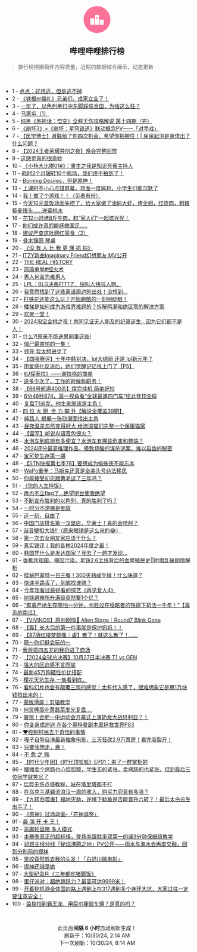<div align="center">
    <img src="./assets/icon_rank.png" alt="logo" />
    <h2>哔哩哔哩排行榜</h>
</div>

> 排行榜根据稿件内容质量，近期的数据综合展示，动态更新

<br />

<ul><li><span>1 - <a href=https://www.bilibili.com/BV1FK1hYgE8g>点点：好想逃，但是逃不掉</a></span></li><li><span>2 - <a href=https://www.bilibili.com/BV1NU1jY5ErV>《铁根er婚礼》兄弟们，成家立业了！</a></span></li><li><span>3 - <a href=https://www.bilibili.com/BV1Qe1xYyE7G>一年了，以色列拳打中东脚踩联合国，为啥这么狂？</a></span></li><li><span>4 - <a href=https://www.bilibili.com/BV1VAS4Y8EZL>马家屯（1）</a></span></li><li><span>5 - <a href=https://www.bilibili.com/BV1qXSWYbEZD>纯黑《黑神话：悟空》全程无伤攻略解说&nbsp;第十四期（完）</a></span></li><li><span>6 - <a href=https://www.bilibili.com/BV14pynY9EUj>《崩坏3》×《崩坏：星穹铁道》联动概念PV——「对手戏」</a></span></li><li><span>7 - <a href=https://www.bilibili.com/BV1xnyDYqEmA>【医学博士】肾脏给了你四次机会，希望你把握住！|&nbsp;尿尿起泡是身体出了什么问题？</a></span></li><li><span>8 - <a href=https://www.bilibili.com/BV1En1jYYEsC>【2024王者荣耀共创之夜】晚会完整回放</a></span></li><li><span>9 - <a href=https://www.bilibili.com/BV19x1WYGEiF>这感觉真的很奇妙</a></span></li><li><span>10 - <a href=https://www.bilibili.com/BV1Kw1xYqEYg>《小杨大比拼01#》：重生之我是知识竞赛主持人</a></span></li><li><span>11 - <a href=https://www.bilibili.com/BV1fVySYpEtH>耗时2个月辗转10个机场，我们终于拍到了！</a></span></li><li><span>12 - <a href=https://www.bilibili.com/BV1ae1jY9EvV>Burning&nbsp;Desires，但是原神！</a></span></li><li><span>13 - <a href=https://www.bilibili.com/BV1K414YgEUw>上课时不小心点错屏幕，场面一度尴尬，小学生们都沉默了</a></span></li><li><span>14 - <a href=https://www.bilibili.com/BV1kzysYbE8d>我！做了个游戏！！（见者有份）</a></span></li><li><span>15 - <a href=https://www.bilibili.com/BV1Gx1WYVEnU>今天10元盒饭场面失控了，给大家做了油焖大虾，烤全翅，红烧肉，粗粮藜麦馒头……送蜜桃水</a></span></li><li><span>16 - <a href=https://www.bilibili.com/BV1L31MYqEJp>花12小时烤8斤牛肉，和“家人们”一起炫光光！</a></span></li><li><span>17 - <a href=https://www.bilibili.com/BV1ngySYxEJx>他们或许真的能拯救国足.....</a></span></li><li><span>18 - <a href=https://www.bilibili.com/BV1vvy2YrE3L>建议严查这批网红零食（2）</a></span></li><li><span>19 - <a href=https://www.bilibili.com/BV1sP1xYKEZL>骨木镶嵌&nbsp;琴桌</a></span></li><li><span>20 - <a href=https://www.bilibili.com/BV1sq1YYdEXh>《没&nbsp;有&nbsp;人&nbsp;比&nbsp;我&nbsp;更&nbsp;懂&nbsp;抓&nbsp;拍》</a></span></li><li><span>21 - <a href=https://www.bilibili.com/BV1q81uYVEUJ>ITZY新曲Imaginary&nbsp;Friend幻想朋友&nbsp;MV公开</a></span></li><li><span>22 - <a href=https://www.bilibili.com/BV1h514Y7EWd>THE&nbsp;REAL&nbsp;HISTORY</a></span></li><li><span>23 - <a href=https://www.bilibili.com/BV1xW14Y3EZS>简简单单#控火术</a></span></li><li><span>24 - <a href=https://www.bilibili.com/BV1gd14YJEZ3>男人何苦为难男人</a></span></li><li><span>25 - <a href=https://www.bilibili.com/BV1ke17YkE2x>LPL：BLG决赛打T1了，快叫人快叫人啊。</a></span></li><li><span>26 - <a href=https://www.bilibili.com/BV1ns1nYjEeb>我竟然找到了这些离谱周边的出处！没想到...</a></span></li><li><span>27 - <a href=https://www.bilibili.com/BV1rmySYFEU5>打铁花还能这么玩？开始跑酷的一刻别眨眼！</a></span></li><li><span>28 - <a href=https://www.bilibili.com/BV1rQ1xYAEtD>楼梯是如何成为游戏界难题的？拆解鸣潮和绝区零的解决方案</a></span></li><li><span>29 - <a href=https://www.bilibili.com/BV1CR1TYEELj>欢聚一堂！</a></span></li><li><span>30 - <a href=https://www.bilibili.com/BV1rYyXYTEkS>2024淘宝金桃之夜！共同见证无人能及的纪录诞生…因为它们都不是人！</a></span></li><li><span>31 - <a href=https://www.bilibili.com/BV1Zc1LY4ESY>什么?!原来不能送男同事这些!</a></span></li><li><span>32 - <a href=https://www.bilibili.com/BV1zD1HY7EEC>僵尸最害怕的一集！</a></span></li><li><span>33 - <a href=https://www.bilibili.com/BV1fmymYHEZy>领导&nbsp;我太想进步了</a></span></li><li><span>34 - <a href=https://www.bilibili.com/BV1tF15YuEeq>【四强赛评】十年中韩对决，lpl大结局&nbsp;还是&nbsp;lpl新元年？</a></span></li><li><span>35 - <a href=https://www.bilibili.com/BV1Un1LYyEqQ>用爱感化反派后，她们觉醒记忆找上门了【P5】</a></span></li><li><span>36 - <a href=https://www.bilibili.com/BV1rd1tYMEbq>《U探泰拉》——谢拉格的商单</a></span></li><li><span>37 - <a href=https://www.bilibili.com/BV1bw1jY2EhK>说多少次了，工作的时候称职务！</a></span></li><li><span>38 - <a href=https://www.bilibili.com/BV1uh1gYaEjW>【66号航道400杀】摆完挂机&nbsp;简单好抄</a></span></li><li><span>39 - <a href=https://www.bilibili.com/BV1RwS4YcEYL>6分46秒874，第一视角看“全球最速四门车”纽北登顶全程</a></span></li><li><span>40 - <a href=https://www.bilibili.com/BV1f91GYWEeq>复盘T1派克，他生来就该是主角！</a></span></li><li><span>41 - <a href=https://www.bilibili.com/BV1wQ15YvEJm>四&nbsp;位&nbsp;大&nbsp;厨&nbsp;&nbsp;合&nbsp;力&nbsp;攀&nbsp;升【解说全覆盖39期】</a></span></li><li><span>42 - <a href=https://www.bilibili.com/BV1eu14YDE1w>纯路人&nbsp;根据一张动漫图找出主角</a></span></li><li><span>43 - <a href=https://www.bilibili.com/BV1z715YoEH1>昼夜温差忽然变得好大&nbsp;给流浪猫们先整一个保暖猫窝</a></span></li><li><span>44 - <a href=https://www.bilibili.com/BV1d6S4YPE7c>【雷军】听说AI语音包很火？</a></span></li><li><span>45 - <a href=https://www.bilibili.com/BV14a1hYHES7>水泡车到底能有多便宜？水泡车有哪些危害和弊端？</a></span></li><li><span>46 - <a href=https://www.bilibili.com/BV16Qy7YTEfc>2024评分最高推理作品，极致烧脑的谋杀谜案，难以启齿的秘密</a></span></li><li><span>47 - <a href=https://www.bilibili.com/BV1Q81WYzE7b>宝可梦生存第一期</a></span></li><li><span>48 - <a href=https://www.bilibili.com/BV1781aYkExb>【STN快报第七季76】要想成为蜘蛛侠不能忘本</a></span></li><li><span>49 - <a href=https://www.bilibili.com/BV1551MYvEjB>WaPo重拳：马斯克还真是全美头号非法移民</a></span></li><li><span>50 - <a href=https://www.bilibili.com/BV1Zn1xYWEqM>你能接受初恋跟黄毛谈了三年吗？</a></span></li><li><span>51 - <a href=https://www.bilibili.com/BV111yQYuEbG>《您的人生拌饭》</a></span></li><li><span>52 - <a href=https://www.bilibili.com/BV1qwyXYbEdJ>再也不立flag了...绝望吧台使我绝望</a></span></li><li><span>53 - <a href=https://www.bilibili.com/BV16i1LYYEAd>不断宣布胜利的以色列，真的胜利了吗？</a></span></li><li><span>54 - <a href=https://www.bilibili.com/BV1zo1xYfE8D>一时分不清哪是倒放</a></span></li><li><span>55 - <a href=https://www.bilibili.com/BV19sybYsEb1>这一刻，自由了</a></span></li><li><span>56 - <a href=https://www.bilibili.com/BV13e1jY9EXE>中国门店排名第一汉堡店，华莱士！真的会喷射？</a></span></li><li><span>57 - <a href=https://www.bilibili.com/BV1VhykYZEzL>谐音梗扣大钱‼️（原来眼镜是这么来的😂）</a></span></li><li><span>58 - <a href=https://www.bilibili.com/BV1LM14YpE8a>第一次去女朋友家应该干什么？</a></span></li><li><span>59 - <a href=https://www.bilibili.com/BV1KG1uYdEcX>真实锐评丨我的各种2024年度之最！</a></span></li><li><span>60 - <a href=https://www.bilibili.com/BV1sJyUY8ECj>韩国凭什么是发达国家？我去了一趟才发现...</a></span></li><li><span>61 - <a href=https://www.bilibili.com/BV1wJ18YrEzY>香蕉共和国、模因污染，星铁2.6主线背后的血腥殖民史||附赠乱破剧情解析</a></span></li><li><span>62 - <a href=https://www.bilibili.com/BV19Ly1YvECw>探秘巴菲特一日三餐！300天熟成牛排！什么味道？</a></span></li><li><span>63 - <a href=https://www.bilibili.com/BV15ByUY7ECf>快递半路丢了，到底找谁赔？</a></span></li><li><span>64 - <a href=https://www.bilibili.com/BV1Yj1hYaE7m>今年我看过最好看的综艺《再见爱人4》</a></span></li><li><span>65 - <a href=https://www.bilibili.com/BV1yk1WYhERm>地铁避难所升满级竟然要1个亿？</a></span></li><li><span>66 - <a href=https://www.bilibili.com/BV1nj1jYKEAn>“有尊严地生存哪怕一分钟，也胜过在侵略者的铁蹄下苟活一千年！”【毒舌的南瓜】</a></span></li><li><span>67 - <a href=https://www.bilibili.com/BV1wPySY8E6i>【VIVINOS】原创剧情🌠&nbsp;Alien&nbsp;Stage｜Round7&nbsp;Blink&nbsp;Gone</a></span></li><li><span>68 - <a href=https://www.bilibili.com/BV11y1WYFEcf>【轰】长大后的第一件事就是保护妈妈！！</a></span></li><li><span>69 - <a href=https://www.bilibili.com/BV1Kzy6YyEnE>【87版红楼梦群像｜虐】散了！就这么散了！……</a></span></li><li><span>70 - <a href=https://www.bilibili.com/BV1YN1eYqEzC>嗯～你们挺会玩的～</a></span></li><li><span>71 - <a href=https://www.bilibili.com/BV19314YJE8G>我爸把四五岁的我扔进了商场</a></span></li><li><span>72 - <a href=https://www.bilibili.com/BV1Eu1gY2E8U>【2024全球总决赛】10月27日半决赛&nbsp;T1&nbsp;vs&nbsp;GEN</a></span></li><li><span>73 - <a href=https://www.bilibili.com/BV16n1jYYEws>强大的压迫感不言而喻</a></span></li><li><span>74 - <a href=https://www.bilibili.com/BV1CW1pYREyp>最新45万狗砸性价比搭配</a></span></li><li><span>75 - <a href=https://www.bilibili.com/BV1TaymYYE4e>樱花天坑生存,一集看到底。</a></span></li><li><span>76 - <a href=https://www.bilibili.com/BV1G514YEEtS>看科幻片也会有颠覆三观的感觉！太有代入感了，很难想象它是用1万块钱拍出来的！</a></span></li><li><span>77 - <a href=https://www.bilibili.com/BV1BG1gYyEpa>蒙版滑屏｜剪辑教学</a></span></li><li><span>78 - <a href=https://www.bilibili.com/BV1HZ1TYjESP>何炅捧高吃黄磊菜发光复盘....</a></span></li><li><span>79 - <a href=https://www.bilibili.com/BV1S21uYaEz6>震惊！合肥一中运动会开幕式上演奶龙大战贝利亚？！</a></span></li><li><span>80 - <a href=https://www.bilibili.com/BV17C1LYfEH4>你变身成迪迦&nbsp;在各个奥特曼副本里拯救世界P83</a></span></li><li><span>81 - <a href=https://www.bilibili.com/BV19syQYXEhn>❤️控制村民去干奇怪的事情</a></span></li><li><span>82 - <a href=https://www.bilibili.com/BV1h81WY6Eq8>嘎子自导自演最新抽象电影，三天狂砍2.9万票房！看完我裂开！</a></span></li><li><span>83 - <a href=https://www.bilibili.com/BV1c11HYQEeM>只要我想走，鹿！</a></span></li><li><span>84 - <a href=https://www.bilibili.com/BV1KRyUYiEQx>不&nbsp;愈&nbsp;之&nbsp;殇</a></span></li><li><span>85 - <a href=https://www.bilibili.com/BV1jfSxYAEMW>【时代少年团】《时代顶呱呱》EP01：来了一群掌柜的</a></span></li><li><span>86 - <a href=https://www.bilibili.com/BV12dyZYoEbo>摆摊卖个烤肠也心惊胆颤，学生买的紧张，卖烤肠的也紧张，但到最后三位同学就笑岔了</a></span></li><li><span>87 - <a href=https://www.bilibili.com/BV1B81uYVEZG>后羿无伤点塔教程，站在塔里塔都不打</a></span></li><li><span>88 - <a href=https://www.bilibili.com/BV1hv15YLEaD>在乌克兰基辅流浪汉一周的收入，购买力究竟有多强？</a></span></li><li><span>89 - <a href=https://www.bilibili.com/BV1wb1sYcEoF>【九转吞噬蛊】福地灾劫，逆境下鲶鱼是否能晋升六转？！最后太白云生出手了！</a></span></li><li><span>90 - <a href=https://www.bilibili.com/BV1J11hYkE6C>《原神》过场动画-「花神诞祭」</a></span></li><li><span>91 - <a href=https://www.bilibili.com/BV11pyDYKEyq>最&nbsp;强&nbsp;开&nbsp;卡&nbsp;王！</a></span></li><li><span>92 - <a href=https://www.bilibili.com/BV1mi1WYvEBT>恶魔轮盘赌&nbsp;多人模式</a></span></li><li><span>93 - <a href=https://www.bilibili.com/BV13D1pYTENa>本赛季真正的超标怪，登场率跟胜率双第一的澜3分钟保姆级教学</a></span></li><li><span>94 - <a href=https://www.bilibili.com/BV1Ju1GYsEfG>祁煜主线分线「秘焰沸腾之地」PV公开——雨水与海水会再度交融，回到分别前的模样</a></span></li><li><span>95 - <a href=https://www.bilibili.com/BV1M81MYsEAH>学校竟然剪去我的头发！「白妤川微电影」</a></span></li><li><span>96 - <a href=https://www.bilibili.com/BV1UQ1aYtEo7>提神还得是她</a></span></li><li><span>97 - <a href=https://www.bilibili.com/BV1aq1jYQEgQ>大型纪录片《三年都吃猪脚饭》</a></span></li><li><span>98 - <a href=https://www.bilibili.com/BV1JY1pYUEPd>蛋仔派对：超绝跳跃力？最高可达9999米！</a></span></li><li><span>99 - <a href=https://www.bilibili.com/BV1xG1nYsECQ>开着挖机游全体国的路上遇到上在317遇到多个连环大坑，大家过往一定要注意安全！</a></span></li><li><span>100 - <a href=https://www.bilibili.com/BV1mYySYzEQt>监控拍到霸王龙，用巨爪撕毁车辆？是真的吗？</a></span></li></ul>

<br />

<p align=center>此页面<strong>间隔 6 小时</strong>自动刷新生成！<br>刷新于：10/30/24, 2:14 AM<br>下一次刷新：10/30/24, 8:14 AM</p>